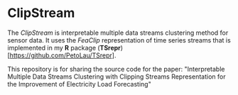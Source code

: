 # ClipStream
The *ClipStream* is interpretable multiple data streams clustering method for sensor data.
It uses the *FeaClip* representation of time series streams that is implemented in my **R** package (**TSrepr**)[https://github.com/PetoLau/TSrepr].

This repository is for sharing the source code for the paper: "Interpretable Multiple Data Streams Clustering with Clipping Streams Representation for the Improvement of Electricity Load Forecasting" 
